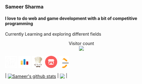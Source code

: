 ### Sameer Sharma
#### I love to do web and game development with a bit of competitive programming
Currently Learning and exploring different fields
<p align="center"> 
  Visitor count<br>
  <img src="https://profile-counter.glitch.me/SameerSharma-57/count.svg" />
</p>
 

  [<img src='images\linkedin.png' alt='linkedin' height='40'>](https://www.linkedin.com/in/sameer-sharma-673121230/)  [<img src='images\codeforces.png' alt='codeforces' height='40'>](https://codeforces.com/profile/Sameer_sharma)  [<img src='images\codechef.png' alt='codechef' height='40'>](https://www.codechef.com/users/sameer_sharma)  [<img src='images\itch.io.png' alt='itch-dot-io' height='40'>](https://itch.io/profile/sameer-sharma)  [<img src='images\LeetCode_logo_white_no_text.svg.png' alt='leetcode' height='40'>](https://leetcode.com/user3673P/)  


  | <a href="https://github.com/SameerSharma-57/github-readme-stats"><img align="center" src="https://github-readme-stats.vercel.app/api?username=SameerSharma-57&show_icons=true&include_all_commits=true&theme=buefy&hide_border=true" alt="Sameer's github stats" /></a> | <a href="https://github.com/SameerSharma-57/github-readme-stats"><img align="center" src="https://github-readme-stats.vercel.app/api/top-langs/?username=SameerSharma-57&layout=compact&theme=buefy&hide_border=true" /></a> |


